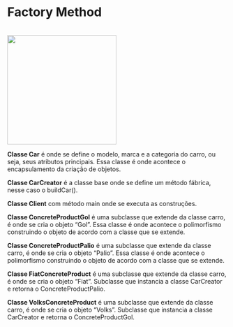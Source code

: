 <h1>Factory Method</h1>

<br>
<img align="center" height="250" src="https://upload.wikimedia.org/wikipedia/commons/thumb/e/ed/Factory_Method_UML_class_diagram.png/400px-Factory_Method_UML_class_diagram.png" />

<p><b>Classe Car</b> é onde se define o modelo, marca e a categoria do carro, ou seja, seus atributos principais. Essa classe é onde acontece o encapsulamento da criação de objetos.</p>
<p><b>Classe CarCreator</b> é a classe base onde se define um método fábrica, nesse caso o buildCar(). </p>
<p><b>Classe Client</b> com método main onde se executa as construções.</p>
<p><b>Classe ConcreteProductGol</b> é uma subclasse que extende da classe carro, é onde se cria o objeto “Gol”. Essa classe é onde acontece o polimorfismo construindo o objeto de acordo com a classe que se extende.</p>
<p><b>Classe ConcreteProductPalio</b> é uma subclasse que extende da classe carro, é onde se cria o objeto “Palio”. Essa classe é onde acontece o polimorfismo construindo o objeto de acordo com a classe que se extende.</p>
<p><b>Classe FiatConcreteProduct</b> é uma subclasse que extende da classe carro, é onde se cria o objeto “Fiat”. Subclasse que instancia a classe CarCreator e retorna o ConcreteProductPalio.</p>
<p><b>Classe VolksConcreteProduct</b> é uma subclasse que extende da classe carro, é onde se cria o objeto “Volks”. Subclasse que instancia a classe CarCreator e retorna o ConcreteProductGol.</p>
